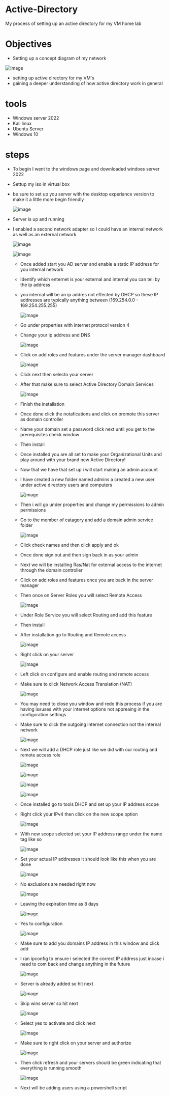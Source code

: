 # Active-Directory
My process of setting up an active directory for my VM home lab

# Objectives
- Setting up a concept diagram of my network
  
 ![image](https://github.com/user-attachments/assets/992458d8-4dfa-45fd-b273-a6772e94489d)

  
- setting up active directory for my VM's
- gaining a deeper understanding of how active directory work in general
  
# tools
- Windows server 2022
- Kali linux
- Ubuntu Server
- Windows 10

# steps
- To begin I went to the windows page and downloaded windoes server 2022
- Settup my iso in virtual box
- be sure to set up you server with the desktop experiance version to make it a little more begin friendly

  ![image](https://github.com/user-attachments/assets/212fa8ed-36b2-4be4-9f47-aeac76325775)


- Server is up and running
- I enabled a second network adapter so I could have an internal network as well as an external network

  ![image](https://github.com/user-attachments/assets/39df3b52-508a-4db9-9491-77f21849e1ca)


  ![image](https://github.com/user-attachments/assets/bafe9e00-e6de-4f3e-86e3-276df6f070c6)

  - Once added start you AD server and enable a static IP address for you internal network
  - Identify which enternet is your external and internal you can tell by the ip address
  - you internal will be an ip addres not effected by DHCP so these IP addresses are typically anything between (169.254.0.0 - 169.254.255.255)
 
    ![image](https://github.com/user-attachments/assets/00101d3a-b8c6-4e53-83ba-19b53b3b558f)
  - Go under properties with  internet protocol version 4
  - Change your ip address and DNS

    ![image](https://github.com/user-attachments/assets/65d89d35-e976-413f-a598-5c78a3aca12b)

  - Click on add roles and features under the server manager dashboard

    ![image](https://github.com/user-attachments/assets/63805f82-0ac4-4005-8f22-52363e12383f)

  - Click next then selecto your server
  - After that make sure to select Active Directory Domain Services

    ![image](https://github.com/user-attachments/assets/eb8d8216-2bd9-4a93-8c0f-9f4e62453854)

  - Finish the installation
  - Once done click the notafications and click on promote this server as domain controller
  - Name your domain set a password click next until you get to the prerequisites check window
  - Then install
  - Once installed you are all set to make your Organizational Units and play around with your brand new Active Directory!
 
  - Now that we have that set up i will start making an admin account
  - I have created a new folder named admins a created a new user under active directory users and computers

    ![image](https://github.com/user-attachments/assets/39ab0cd1-9dc3-45ee-bc4a-d14bb3b90b0a)

  - Then i will go under properties and change my permissions to admin permissions
  - Go to the member of catagory and add a domain admin service folder

    ![image](https://github.com/user-attachments/assets/02693563-505e-42ee-80b3-48243ff116ec)

  - Click check names and then click apply and ok
  - Once done sign out and then sign back in as your admin
  - Next we will be installing Ras/Nat for external access to the internet through the domain controller
  - Click on add roles and features once you are back in the server manager
  - Then once on Server Roles you will select Remote Access
    

    ![image](https://github.com/user-attachments/assets/dd62cd49-1f9a-457a-a49d-f3615fab1971)

  - Under Role Service you will select Routing and add this feature
  - Then install
  - After installation go to Routing and Remote access

    ![image](https://github.com/user-attachments/assets/13abf3ef-8309-4ce7-95f1-05b5fffc392a)

  - Right click on your server

     ![image](https://github.com/user-attachments/assets/0845dfb0-c0ac-4c65-8d60-2b110016790f)

  - Left click on configure and enable routing and remote access
  - Make sure to click Network Access Translation (NAT)

    ![image](https://github.com/user-attachments/assets/47a6257a-c456-4616-b0fe-8660a43e2a0b)

  - You may need to close you window and redo this process if you are having issuses with your internet options not appreaing in the configuration settings
  - Make sure to click the outgoing internet connection not the internal network

    ![image](https://github.com/user-attachments/assets/ca653058-2a90-4397-a939-7f0a195a919a)

  - Next we will add a DHCP role just like we did with our routing and remote access role
 
    ![image](https://github.com/user-attachments/assets/f3629fa8-e56d-4e28-9ae5-78ac0440d7da)

    ![image](https://github.com/user-attachments/assets/ce984d56-13e0-420c-9351-cd1d348022e5)

    
    ![image](https://github.com/user-attachments/assets/90e37430-55e3-4f67-87e2-773895c83a58)


    ![image](https://github.com/user-attachments/assets/e76136dc-61be-4615-9f43-1259c666474f)


  - Once installed go to tools DHCP and set up your IP address scope
  - Right click your IPv4 then click on the new scope option

    ![image](https://github.com/user-attachments/assets/49814cf8-584e-4a46-ab11-ac93c2e386cf)

  - With new scope selected set your IP address range under the name tag like so

    ![image](https://github.com/user-attachments/assets/eba6ef9d-964d-4d22-8e95-d5156b56031b)

  - Set your actual IP addresses it should look like this when you are done

    ![image](https://github.com/user-attachments/assets/3cf3c4dc-3f96-4f4c-889a-e97ab5aecc75)


  - No exclusions are needed right now
 
    ![image](https://github.com/user-attachments/assets/07d6c2ac-eaef-4878-9c78-4f4d7272b299)

  - Leaving the expiration time as 8 days

    ![image](https://github.com/user-attachments/assets/2d84b50a-ec78-4988-a355-9a23ecc3fd13)

  - Yes to configuration

    ![image](https://github.com/user-attachments/assets/75603c82-38f8-475e-b8da-aef163af3d5b)

  - Make sure to add you domains IP address in this window and click add
  - I ran ipconfig to ensure i selected the correct IP address just incase i need to com back and change anything in the future
 
    ![image](https://github.com/user-attachments/assets/d137b494-d948-4f06-801f-f67b1dd49125)

  - Server is already added so hit next

    ![image](https://github.com/user-attachments/assets/c001878d-914a-4f2b-bbb5-f84f2298f6ec)

  - Skip wins server so hit next

    ![image](https://github.com/user-attachments/assets/5755c21c-a34d-4c5f-a98a-131dc88cc1e7)
    
  - Select yes to activate and click next 

    ![image](https://github.com/user-attachments/assets/c2af716c-b882-422f-b907-0d2297f710fb)

  - Make sure to right click on your server and authorize
 
    ![image](https://github.com/user-attachments/assets/1da563a7-4cce-4c83-89bd-fd251dc52c07)

  - Then click refresh and your servers should be green indicating that everything is running smooth
 
    ![image](https://github.com/user-attachments/assets/b6628684-41ce-4c11-aff1-51fc33246fe3)

  - Next will be adding users using a powershell script








    

    


    



    



    
    




